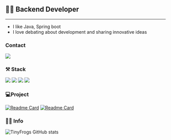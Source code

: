 
## 🙆‍♂️ Backend Developer
<hr>

- I like Java, Spring boot 
- I love debating about development and sharing innovative ideas

### Contact
<a href="mailto:qns0147@gmail.com" target="_blank"><img src="https://img.shields.io/badge/qns0147@gmail.com-EA4335?style=flat-square&logo=Gmail&logoColor=white"/></a>

### ⚒ Stack
<p>
<img src="https://img.shields.io/badge/Java-D9411E?style=flat-square&logo=openjdk&logoColor=white"/>
<img src="https://img.shields.io/badge/Spring Boot-6DB33F?style=flat-square&logo=spring&logoColor=white"/>
<img src="https://img.shields.io/badge/MySQL-4479A1?style=flat-square&logo=mysql&logoColor=white"/>
<img src="https://img.shields.io/badge/Oracle-F80000?style=flat-square&logo=oracle&logoColor=white"/>
</p>


###  💻Project 
[![Readme Card](https://github-readme-stats.vercel.app/api/pin/?username=TheUpperPart&repo=leaguehub-backend&show_owner=true&theme=tokyonight)](https://github.com/TheUpperPart)
[![Readme Card](https://github-readme-stats.vercel.app/api/pin/?username=MoAaDream&repo=Giftogether&show_owner=true&theme=tokyonight)](https://github.com/anuraghazra/github-readme-stats)


### 👨‍💻 Info
![TinyFrogs GitHub stats](https://github-readme-stats.vercel.app/api?username=TinyFrogs&show_icons=true&count_private=true&theme=tokyonight)


<!--
| 제목                     | 내용              |
|------------------------|-----------------|
| League Hub 프로젝트 | 아마추어를 위한 플랫폼    |
| Giftogether | 선물을 모금하기 위한 플랫폼 |
-->
